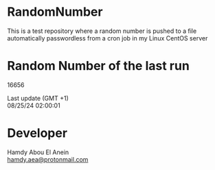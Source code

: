 # RandomNumber    
This is a test repository where a random number is pushed to a file automatically passwordless from a cron job in my Linux CentOS server    
# Random Number of the last run   
16656
      
Last update (GMT +1)    
08/25/24 02:00:01
# Developer    
Hamdy Abou El Anein   
hamdy.aea@protonmail.com

